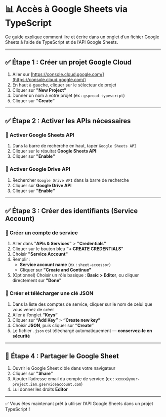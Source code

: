 # 📊 Accès à Google Sheets via TypeScript

Ce guide explique comment lire et écrire dans un onglet d’un fichier Google Sheets à l’aide de TypeScript et de l’API Google Sheets.

---

## ✅ Étape 1 : Créer un projet Google Cloud

1. Aller sur [https://console.cloud.google.com/](https://console.cloud.google.com/)
2. En haut à gauche, cliquer sur le sélecteur de projet
3. Cliquer sur **"New Project"**
4. Donner un nom à votre projet (ex : `gspread-typescript`)
5. Cliquer sur **"Create"**

---

## ✅ Étape 2 : Activer les APIs nécessaires

### 🔹 Activer Google Sheets API

1. Dans la barre de recherche en haut, taper `Google Sheets API`
2. Cliquer sur le résultat **Google Sheets API**
3. Cliquer sur **"Enable"**

### 🔹 Activer Google Drive API

1. Rechercher `Google Drive API` dans la barre de recherche
2. Cliquer sur **Google Drive API**
3. Cliquer sur **"Enable"**

---

## ✅ Étape 3 : Créer des identifiants (Service Account)

### 🔸 Créer un compte de service

1. Aller dans **"APIs & Services"** > **"Credentials"**
2. Cliquer sur le bouton bleu **"+ CREATE CREDENTIALS"**
3. Choisir **"Service Account"**
4. Remplir :
   - **Service account name** (ex : `sheet-accessor`)
   - Cliquer sur **"Create and Continue"**
5. (Optionnel) Choisir un rôle basique : **Basic > Editor**, ou cliquer directement sur **"Done"**

### 🔸 Créer et télécharger une clé JSON

1. Dans la liste des comptes de service, cliquer sur le nom de celui que vous venez de créer
2. Aller à l’onglet **“Keys”**
3. Cliquer sur **“Add Key”** > **“Create new key”**
4. Choisir **JSON**, puis cliquer sur **“Create”**
5. Le fichier `.json` est téléchargé automatiquement — **conservez-le en sécurité**

---

## 🔐 Étape 4 : Partager le Google Sheet

1. Ouvrir le Google Sheet cible dans votre navigateur
2. Cliquer sur **"Share"**
3. Ajouter l’adresse email du compte de service (ex : `xxxxx@your-project.iam.gserviceaccount.com`)
4. Lui donner les droits **Editor**

---

✅ Vous êtes maintenant prêt à utiliser l’API Google Sheets dans un projet TypeScript !
